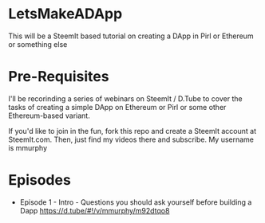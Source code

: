 # LetsMakeADApp
This will be a SteemIt based tutorial on creating a DApp in Pirl or Ethereum or something else


# Pre-Requisites
I'll be recorinding a series of webinars on SteemIt / D.Tube to cover the tasks of creating a simple DApp on Ethereum or Pirl or some other Ethereum-based variant.

If you'd like to join in the fun, fork this repo and create a SteemIt account at SteemIt.com.  Then, just find my videos there and subscribe. My username is mmurphy

# Episodes
  * Episode 1 - Intro - Questions you should ask yourself before building a Dapp 
  https://d.tube/#!/v/mmurphy/m92dtqo8

